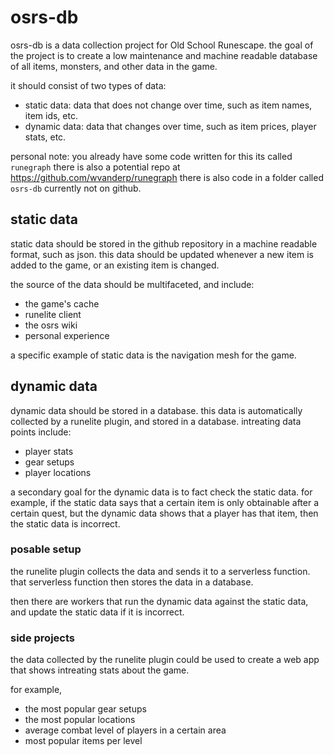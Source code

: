 # osrs-db

osrs-db is a data collection project for Old School Runescape. the goal of the project is to create a low maintenance and machine readable database of all items, monsters, and other data in the game.

it should consist of two types of data:

- static data: data that does not change over time, such as item names, item ids, etc.
- dynamic data: data that changes over time, such as item prices, player stats, etc.

personal note: you already have some code written for this its called `runegraph` there is also a potential repo at <https://github.com/wvanderp/runegraph>
    there is also code in a folder called `osrs-db` currently not on github.

## static data

static data should be stored in the github repository in a machine readable format, such as json. this data should be updated whenever a new item is added to the game, or an existing item is changed.

the source of the data should be multifaceted, and include:

- the game's cache
- runelite client
- the osrs wiki
- personal experience

a specific example of static data is the navigation mesh for the game.

## dynamic data

dynamic data should be stored in a database. this data is automatically collected by a runelite plugin, and stored in a database. 
intreating data points include:

- player stats
- gear setups
- player locations

a secondary goal for the dynamic data is to fact check the static data. for example, if the static data says that a certain item is only obtainable after a certain quest, but the dynamic data shows that a player has that item, then the static data is incorrect.

### posable setup

the runelite plugin collects the data and sends it to a serverless function. that serverless function then stores the data in a database.

then there are workers that run the dynamic data against the static data, and update the static data if it is incorrect.

### side projects

the data collected by the runelite plugin could be used to create a web app that shows intreating stats about the game.

for example,

- the most popular gear setups
- the most popular locations
- average combat level of players in a certain area
- most popular items per level
